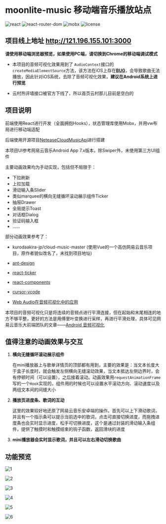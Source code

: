 # moonlite-music 移动端音乐播放站点

<p>
  <img src="https://img.shields.io/badge/react-16.13.0-brightgreen" alt="react">
  <img src="https://img.shields.io/static/v1?label=react-router-dom&message=5.2.0&color=green" alt="react-router-dom">
  <img src="https://img.shields.io/badge/mobx-5.15.7-yellowgreen" alt="mobx">
  <img src="https://img.shields.io/badge/license-MIT-yellow" alt="license">
</p>


## 项目线上地址	http://121.196.155.101:3000

**请使用移动端浏览器预览，如果使用PC端，请切换到Chrome的移动端调试模式**

* 本项目的音频可视化效果用到了 `AudioContext`接口的 `createMediaElementSource`方法，该方法在iOS上存在[**BUG**](https://stackoverflow.com/questions/58306894/has-ios13-broken-audio-tags-used-as-audio-buffers-connected-to-the-audio-conte)，会导致歌曲无法播放，因此针对iOS系统，去除了音频可视化效果，**建议在Android系统上进行预览**

* 云村热评墙接口被官方下线了，所以首页云村那儿目前是空白的



## 项目说明

前端使用React进行开发（全面拥抱Hooks），状态管理库使用Mobx，并用vw布局进行移动端适配

后端使用开源项目[NeteaseCloudMusicApi](https://github.com/Binaryify/NeteaseCloudMusicApi)进行搭建

本项目UI参考网易云音乐Android App 7.x版本，除Swiper外，未使用第三方UI组件



主要动画效果均为手动实现，包括但不局限于：

* 下拉刷新
* 上拉加载
* 滑动输入条Slider
* 类似marquee的横向无缝循环滚动展示组件Ticker
* 抽屉Drawer
* 全局提示Toast
* 对话框Dialog
* 验证码输入框
* ......



部分动画效果参考了：

* kurodaakira-jp/cloud-music-master (使用Vue的一个高仿网易云音乐项目，原作者貌似改名了，未找到项目地址)

* [ant-design](https://github.com/ant-design/ant-design)

* [react-ticker](https://github.com/AndreasFaust/react-ticker)

* [react-components](https://github.com/clancysong/react-components)

* [cursor-vcode](https://github.com/useryangtao/cursor-vcode)

* [Web Audio在音频可视化中的应用](https://juejin.cn/post/6844903953130323976)



本项目的音频可视化只是将连续的音频点进行平滑连接，但在起始和末尾相连的地方不够平整，更好的方法是用傅里叶变换进行采样，再进行平滑处理，具体可见网易云音乐大前端团队的文章——[Android 音频可视化](https://juejin.cn/post/6873253309944168456)



## 值得注意的动画效果与交互

1. **横向无缝循环滚动展示组件**

   在mini播放器上与歌单详情页的顶部都有用到，主要的效果是：当文本长度大于盒子长度时，就会触发左侧横向无缝滚动效果，当文本抵达左侧边界时，会有停顿时间（可以设置），之后接着滚动。动画效果用`requestAnimationFrame`写的一个`Hook`实现的，组件用的时候也可以设置水平滚动方向、滚动速度以及两组文本间的间缝大小

2. **播放页进度条、歌词的互动**

   这里的效果较好地还原了网易云音乐安卓端的操作。首先可以上下滑动歌词，并且有一个指示条可以提示当前选中的歌词，点击可直接切换进度，而拖拽进度条也会实时显示进度，松手可切换进度，这个是通过封装的滑动输入条组件，提供了触摸时和触摸结束的钩子函数，返回滑块的进度

3. **mini播放器会实时显示歌词，并且可以左右滑动切换歌曲**



## 功能预览



![1](./gif/1.gif)

![2](./gif/2.gif)

![3](./gif/3.gif)

![4](./gif/4.gif)

![5](./gif/5.gif)

![6](./gif/6.gif)

